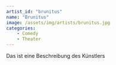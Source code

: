 ```yaml
---
artist_id: "brunitus"
name: "Brunitus"
image: /assets/img/artists/brunitus.jpg
categories:
    - Comedy
    - Theater
---
```

Das ist eine Beschreibung des Künstlers
